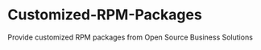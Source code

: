 Customized-RPM-Packages
=======================

Provide customized RPM packages from Open Source Business Solutions
